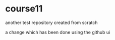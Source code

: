 # course11
another test repository created from scratch


a change which has been done using the github ui 
